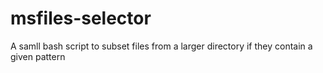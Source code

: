 # msfiles-selector
A samll bash script to subset files from a larger directory if they contain a given pattern
